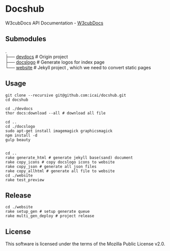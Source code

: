 # Docshub
W3cubDocs API Documentation - [W3cubDocs](http://docs.w3cub.com/)



## Submodules


.   
├── [devdocs](https://github.com/icai/devdocs/) # Origin project    
├── [docslogo](https://github.com/icai/docslogo/) # Generate logos for index page    
└── [website](https://github.com/icai/docshub/tree/source) # Jekyll project , which we need to convert static pages	   



## Usage

	git clone --recursive git@github.com:icai/docshub.git
	cd docshub 

    cd ./devdocs 
    thor docs:download --all # download all file

    cd ..
    cd ./docslogo
    sudo apt-get install imagemagick graphicsmagick
    npm install -d
    gulp beauty
    

    cd ..
    rake generate_html # generate jekyll base(sand) document
    rake copy_icons # copy docslogo icons to website
    rake copy_json # generate all json files
    rake copy_allhtml # generate all file to website
    cd ./website
    rake test_preview


## Release

	cd ./website
	rake setup_gen # setup generate queue
 	rake multi_gen_deploy # project release

 


## License

This software is licensed under the terms of the Mozilla Public License v2.0. 





